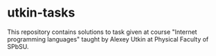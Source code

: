 utkin-tasks
===========
This repository contains solutions to task given at course "Internet programming languages" 
taught by Alexey Utkin at Physical Faculty of SPbSU.
